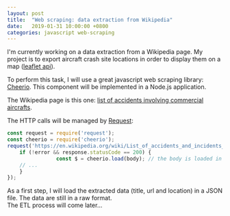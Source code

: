 ```yaml
---
layout: post
title:  "Web scraping: data extraction from Wikipedia"
date:   2019-01-31 10:00:00 +0800
categories: javascript web-scraping
---
```

I'm currently working on a data extraction from a Wikipedia page. 
My project is to export aircraft crash site locations in order to display them on a map ([leaflet api](https://leafletjs.com/)).

To perform this task, I will use a great javascript web scraping library: [Cheerio](https://github.com/cheeriojs/cheerio). This component will be implemented in a Node.js application.

The Wikipedia page is this one: [list of accidents involving commercial aircrafts](https://en.wikipedia.org/wiki/List_of_accidents_and_incidents_involving_commercial_aircraft).

The HTTP calls will be managed by [Request](https://github.com/request/request):

```js
const request = require('request');
const cheerio = require('cheerio');
request('https://en.wikipedia.org/wiki/List_of_accidents_and_incidents_involving_commercial_aircraft', (error, response, body) => {
    if (!error && response.statusCode == 200) {
                const $ = cheerio.load(body); // the body is loaded in Cheerio
    // ...
    }
});
```
As a first step, I will load the extracted data (title, url and location) in a JSON file. The data are still in a raw format.  
The ETL process will come later...
